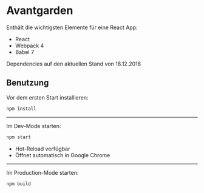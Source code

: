 # Avantgarden

Enthält die wichtigsten Elemente für eine React App:
+ React
+ Webpack 4
+ Babel 7

Dependencies auf den aktuellen Stand von 18.12.2018

## Benutzung
Vor dem ersten Start installieren:
```sh
npm install
```
---

Im Dev-Mode starten:
```sh
npm start
``` 
   - Hot-Reload verfügbar
   - Öffnet automatisch in Google Chrome
   
---

Im Production-Mode starten:
```sh
npm build
```

  

